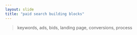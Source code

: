 ```yaml
---
layout: slide
title: "paid search building blocks"
---
```

> keywords,
> ads,
> bids,
> landing page,
> conversions,
> process
